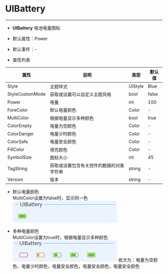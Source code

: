 # UIBattery
---
-  **UIBattery** 
电池电量图标

- 默认属性：Power
- 默认事件：-
- 属性列表

| 属性        | 说明     | 类型     |  默认值   |
|-----------|--------|--------|-------|
| Style | 主题样式  | UIStyle  |  Blue     |
| StyleCustomMode | 获取或设置可以自定义主题风格   | bool  | false |
| Power | 电量  | int  | 100|
| ForeColor | 默认电量颜色   | Color  | -   |
| MultiColor | 根据电量显示多种颜色| bool| true|
| ColorEmpty| 电量为空颜色   | Color  | -   |
| ColorDanger|电量少时颜色   | Color  | -   |
| ColorSafe| 电量安全颜色   | Color  | -   |
| FillColor | 填充颜色   | Color  | -   |
| SymbolSize| 图标大小  | int  | 45 |
| TagString | 获取或设置包含有关控件的数据的对象字符串   | string | -   | 
| Version | 版本  | string  |  -     |



- 默认电量颜色   
  MultiColor设置为false时，显示同一色    
  ![输入图片说明](./assets/092842_9c0a202e_416720.png)

  

- 多种电量颜色    
  MultiColor设置为true时，根据电量显示多种颜色    
  ![输入图片说明](./assets/093235_dd7f180f_416720.png)
  依次为：电量为空颜色，电量少时颜色，电量安全颜色，电量安全颜色，电量安全颜色    

